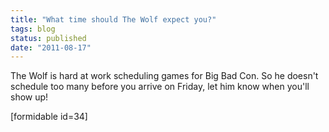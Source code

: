 ```yaml
---
title: "What time should The Wolf expect you?"
tags: blog
status: published
date: "2011-08-17"
---
```


The Wolf is hard at work scheduling games for Big Bad Con. So he doesn't schedule too many before you arrive on Friday, let him know when you'll show up!

\[formidable id=34\]
